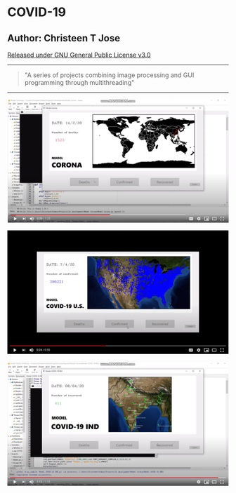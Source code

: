 COVID-19
===
Author: Christeen T Jose
---

[Released under GNU General Public License v3.0](https://github.com/ChristeenTJose/Forest-Wars-a-C-game/blob/master/LICENSE)

---
> "A series of projects combining image processing and GUI programming through multithreading"
---

[![YouTube demonstration video](https://github.com/ChristeenTJose/COVID-19/blob/master/Thumbnails/thumbnail-1.PNG)](https://www.youtube.com/watch?v=66U2DX_tGnI)

[![YouTube demonstration video](https://github.com/ChristeenTJose/COVID-19/blob/master/Thumbnails/thumbnail-2.PNG)](https://www.youtube.com/watch?v=ATRUYBDKYEg)

[![YouTube demonstration video](https://github.com/ChristeenTJose/COVID-19/blob/master/Thumbnails/thumbnail-3.PNG)](https://www.youtube.com/watch?v=-XonB-FyDoU)

